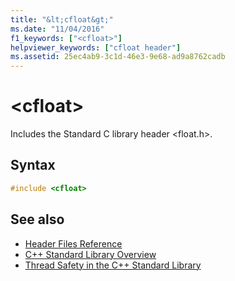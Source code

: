 ```yaml
---
title: "&lt;cfloat&gt;"
ms.date: "11/04/2016"
f1_keywords: ["<cfloat>"]
helpviewer_keywords: ["cfloat header"]
ms.assetid: 25ec4ab9-3c1d-46e3-9e68-ad9a8762cadb
---
```

# &lt;cfloat&gt;

Includes the Standard C library header \<float.h>.

## Syntax

```cpp
#include <cfloat>
```

## See also

- [Header Files Reference](../standard-library/cpp-standard-library-header-files.md)
- [C++ Standard Library Overview](../standard-library/cpp-standard-library-overview.md)
- [Thread Safety in the C++ Standard Library](../standard-library/thread-safety-in-the-cpp-standard-library.md)
